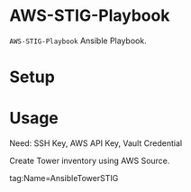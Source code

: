 # AWS-STIG-Playbook
`AWS-STIG-Playbook` Ansible Playbook.

# Setup


# Usage

Need: SSH Key, AWS API Key, Vault Credential

Create Tower inventory using AWS Source.

tag:Name=AnsibleTowerSTIG